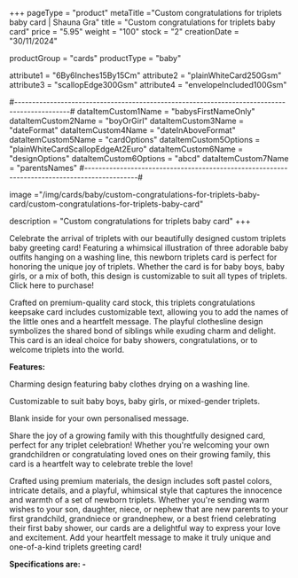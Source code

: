 +++
pageType = "product"
metaTitle ="Custom congratulations for triplets baby card | Shauna Gra"
title = "Custom congratulations for triplets baby card"
price = "5.95"
weight = "100"
stock = "2"
creationDate = "30/11/2024"
 
productGroup = "cards"
productType = "baby"
 
attribute1 = "6By6Inches15By15Cm" 
attribute2 = "plainWhiteCard250Gsm" 
attribute3 = "scallopEdge300Gsm" 
attribute4 = "envelopeIncluded100Gsm" 
 
#---------------------------------------------------------------------------------------------#
dataItemCustom1Name = "babysFirstNameOnly"
dataItemCustom2Name = "boyOrGirl"
dataItemCustom3Name = "dateFormat"
dataItemCustom4Name = "dateInAboveFormat"
dataItemCustom5Name = "cardOptions"
dataItemCustom5Options = "plainWhiteCardScallopEdgeAt2Euro"
dataItemCustom6Name = "designOptions"
dataItemCustom6Options = "abcd"
dataItemCustom7Name = "parentsNames"
#---------------------------------------------------------------------------------------------#
 
image ="/img/cards/baby/custom-congratulations-for-triplets-baby-card/custom-congratulations-for-triplets-baby-card"
 
description = "Custom congratulations for triplets baby card"
+++

Celebrate the arrival of triplets with our beautifully designed custom triplets baby greeting card! Featuring a whimsical illustration of three adorable baby outfits hanging on a washing line, this newborn triplets card is perfect for honoring the unique joy of triplets. Whether the card is for baby boys, baby girls, or a mix of both, this design is customizable to suit all types of triplets. Click here to purchase!

Crafted on premium-quality card stock, this triplets congratulations keepsake card includes customizable text, allowing you to add the names of the little ones and a heartfelt message. The playful clothesline design symbolizes the shared bond of siblings while exuding charm and delight. This card is an ideal choice for baby showers, congratulations, or to welcome triplets into the world.

**Features:**

Charming design featuring baby clothes drying on a washing line.

Customizable to suit baby boys, baby girls, or mixed-gender triplets.

Blank inside for your own personalised message.

Share the joy of a growing family with this thoughtfully designed card, perfect for any triplet celebration! Whether you're welcoming your own grandchildren or congratulating loved ones on their growing family, this card is a heartfelt way to celebrate treble the love!

Crafted using premium materials, the design includes soft pastel colors, intricate details, and a playful, whimsical style that captures the innocence and warmth of a set of newborn triplets. Whether you're sending warm wishes to your son, daughter, niece, or nephew that are new parents to your first grandchild, grandniece or grandnephew, or a best friend celebrating their first baby shower, our cards are a delightful way to express your love and excitement. Add your heartfelt message to make it truly unique and one-of-a-kind triplets greeting card!

**Specifications are: -**
